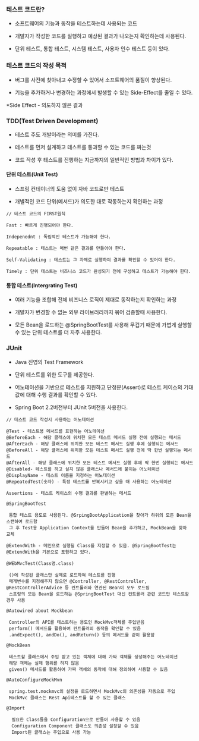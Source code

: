 ### 테스트 코드란?

* 소프트웨어의 기능과 동작을 테스트하는데 사용되는 코드

* 개발자가 작성한 코드를 실행하고 예상된 결과가 나오는지 확인하는데 사용된다.

* 단위 테스트, 통합 테스트, 시스템 테스트, 사용자 인수 테스트 등이 있다.


### 테스트 코드의 작성 목적

* 버그를 사전에 찾아내고 수정할 수 있어서 소프트웨어의 품질이 향상된다.

* 기능을 추가하거나 변경하는 과정에서 발생할 수 있는 Side-Effect를 줄일 수 있다.

*Side Effect - 의도하지 않은 결과


### TDD(Test Driven Development)

* 테스트 주도 개발이라는 의미를 가진다.

* 테스트를 먼저 설계하고 테스트를 통과할 수 있는 코드를 짜는것

* 코드 작성 후 테스트를 진행하는 지금까지의 일반적인 방법과 차이가 있다.


#### 단위 테스트(Unit Test)

* 스프링 컨테이너의 도움 없이 자바 코드로만 테스트

* 개별적인 코드 단위(메서드)가 의도한 대로 작동하는지 확인하는 과정

```
// 테스트 코드의 FIRST원칙

Fast : 빠르게 진행되어야 한다.

Indepenednt : 독립적인 테스트가 가능해야 한다.

Repeatable : 테스트는 매번 같은 결과를 만들어야 한다.

Self-Validating : 테스트는 그 자체로 실행하여 결과를 확인할 수 있어야 한다.

Timely : 단위 테스트는 비즈니스 코드가 완성되기 전에 구성하고 테스트가 가능해야 한다.
```

#### 통합 테스트(Intergrating Test)

* 여러 기능을 조합해 전체 비즈니스 로직이 제대로 동작하는지 확인하는 과정

* 개발자가 변경할 수 없는 외부 라이브러리까지 묶어 검증할때 사용한다.

* 모든 Bean을 로드하는 @SpringBootTest를 사용해 무겁기 때문에 가볍게 실행할 수 있는 단위 테스트를 더 자주 사용한다.


### JUnit

* Java 진영의 Test Framework

* 단위 테스트를 위한 도구를 제공한다.

* 어노테이션을 기반으로 테스트를 지원하고 단정문(Assert)로 테스트 케이스의 기대값에 대해 수행 결과를 확인할 수 있다.

* Spring Boot 2.2버전부터 JUnit 5버전을 사용한다.

```
// 테스트 코드 작성시 사용하는 어노테이션

@Test - 테스트용 메서드를 표현하는 어노테이션
@BeforeEach - 해당 클래스에 위치한 모든 테스트 메서드 실행 전에 실행되는 메서드
@AfterEach - 해당 클래스에 위치한 모든 테스트 메서드 실행 후에 실행되는 메서드
@BeforeAll - 해당 클래스에 위치한 모든 테스트 메서드 실행 전에 딱 한번 실행되는 메서드
@AfterAll - 해당 클래스에 위치한 모든 테스트 메서드 실행 후에 딱 한번 실행되는 메서드
@Disabled- 테스트를 하고 싶지 않은 클래스나 메서드에 붙이는 어노테이션
@DisplayName - 테스트 이름을 지정하는 어노테이션
@RepeatedTest(숫자) - 특정 테스트를 반복시키고 싶을 때 사용하는 어노테이션

Assertions - 테스트 케이스의 수행 결과를 판별하는 메서드

@SpringBootTest

 통합 테스트 용도로 사용된다. @SrpingBootApplication을 찾아가 하위의 모든 Bean을 스캔하여 로드함
 그 후 Test용 Application Context를 만들어 Bean을 추가하고, MockBean을 찾아 교체

@ExtendWith - 메인으로 실행될 Class를 지정할 수 있음. @SpringBootTest는 @ExtendWith을 기본으로 포함하고 있다.

@WEbMvcTest(Class명.class)

 ()에 작성된 클래스만 실제로 로드하여 테스트를 진행
 매개변수를 지정해주지 않으면 @Controller, @RestController, @RestControllerAdvice 등 컨트롤러와 연관된 Bean이 모두 로드됨
 스프링의 모든 Bean을 로드하는 @SpringBootTest 대신 컨트롤러 관련 코드만 테스트할 경우 사용

@Autowired about Mockbean

 Controller의 API를 테스트하는 용도인 MockMvc객체를 주입받음
 perform() 메서드를 활용하여 컨트롤러의 동작을 확인할 수 있음
 .andExpect(), andDo(), andReturn() 등의 메서드를 같이 활용함

@MockBean

 테스트할 클래스에서 주입 받고 있는 객체에 대해 가짜 객체를 생성해주는 어노테이션
 해당 객체는 실제 행위를 하지 않음
 given() 메서드를 활용하여 가짜 객체의 동작에 대해 정의하여 사용할 수 있음

@AutoConfigureMockMvn

 spring.test.mockmvc의 설정을 로드하면서 MockMvc의 의존성을 자동으로 주입
 MockMvc 클래스는 Rest Api테스트를 할 수 있는 클래스

@Import
 
  필요한 Class들을 Configuration으로 만들어 사용할 수 있음
  Configuration Component 클래스도 의존성 설정할 수 있음
  Import된 클래스는 주입으로 사용 가능
```

